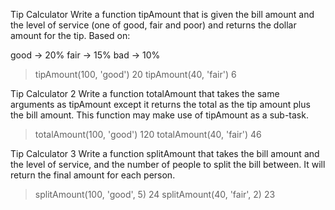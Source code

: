 Tip Calculator
Write a function tipAmount that is given the bill amount and the level of service (one of good, fair and poor) and returns the dollar amount for the tip. Based on:

good -> 20%
fair -> 15%
bad -> 10%
> tipAmount(100, 'good')
20
> tipAmount(40, 'fair')
6


Tip Calculator 2
Write a function totalAmount that takes the same arguments as tipAmount except it returns the total as the tip amount plus the bill amount. This function may make use of tipAmount as a sub-task.

> totalAmount(100, 'good')
120
> totalAmount(40, 'fair')
46





Tip Calculator 3
Write a function splitAmount that takes the bill amount and the level of service, and the number of people to split the bill between. It will return the final amount for each person.

> splitAmount(100, 'good', 5)
24
> splitAmount(40, 'fair', 2)
23

